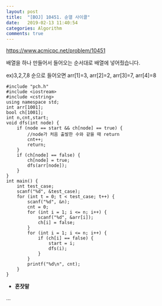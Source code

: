 ```yaml
---
layout: post
title:  "[BOJ] 10451. 순열 사이클"
date:   2019-02-13 11:40:54
categories: Algorithm
comments: true
---
```


https://www.acmicpc.net/problem/10451

배열을 하나 만들어서 들어오는 순서대로 배열에 넣어줬습니다.

ex)3,2,7,8 순으로 들어오면 arr[1]=3, arr[2]=2, arr[3]=7, arr[4]=8



~~~
#include "pch.h"
#include <iostream>
#include <cstring>
using namespace std;
int arr[1001];
bool ch[1001];
int n,cnt,start;
void dfs(int node) {
	if (node == start && ch[node] == true) {
		//node가 처음 출발한 수와 같을 때 return
		cnt++;
		return;
	}
	if (ch[node] == false) {
		ch[node] = true;
		dfs(arr[node]);
	}
}
int main() {
	int test_case;
	scanf("%d", &test_case);
	for (int t = 0; t < test_case; t++) {
		scanf("%d", &n);
		cnt = 0;
		for (int i = 1; i <= n; i++) {
			scanf("%d", &arr[i]);
			ch[i] = false;
		}
		for (int i = 1; i <= n; i++) {
			if (ch[i] == false) {
				start = i;
				dfs(i);
			}
		}
		printf("%d\n", cnt);
	}
}
~~~

- **혼잣말**

...

